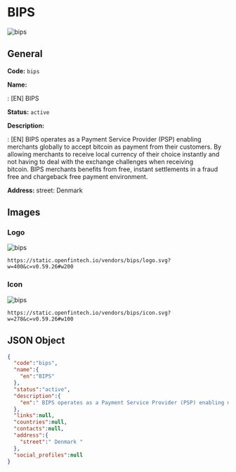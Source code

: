
# BIPS 
![bips](https://static.openfintech.io/vendors/bips/logo.svg?w=400&c=v0.59.26#w200)  

## General 
 
**Code:** `bips` 
 
**Name:** 
 
:	[EN] BIPS 
 
**Status:** `active` 
 
**Description:** 
 
: [EN]  BIPS operates as a Payment Service Provider (PSP) enabling merchants globally to accept bitcoin as payment from their customers. By allowing merchants to receive local currency of their choice instantly and not having to deal with the exchange challenges when receiving bitcoin. BIPS merchants benefits from free, instant settlements in a fraud free and chargeback free payment environment.  
 
**Address:** 
street:  Denmark  

## Images 

### Logo 
 
![bips](https://static.openfintech.io/vendors/bips/logo.svg?w=400&c=v0.59.26#w200)  

```
https://static.openfintech.io/vendors/bips/logo.svg?w=400&c=v0.59.26#w200
```  

### Icon 
 
![bips](https://static.openfintech.io/vendors/bips/icon.svg?w=278&c=v0.59.26#w100)  

```
https://static.openfintech.io/vendors/bips/icon.svg?w=278&c=v0.59.26#w100
```  

## JSON Object 

```json
{
  "code":"bips",
  "name":{
    "en":"BIPS"
  },
  "status":"active",
  "description":{
    "en":" BIPS operates as a Payment Service Provider (PSP) enabling merchants globally to accept bitcoin as payment from their customers. By allowing merchants to receive local currency of their choice instantly and not having to deal with the exchange challenges when receiving bitcoin.\u00a0BIPS merchants benefits from free, instant settlements in a fraud free and chargeback free payment environment. "
  },
  "links":null,
  "countries":null,
  "contacts":null,
  "address":{
    "street":" Denmark "
  },
  "social_profiles":null
}
```  

